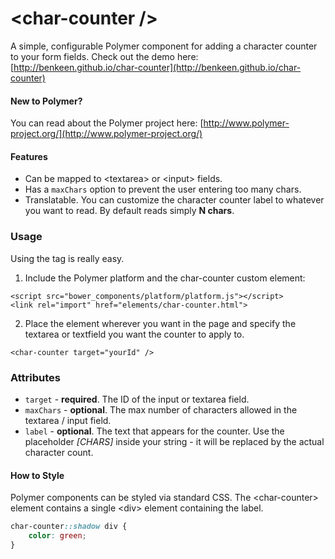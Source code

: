 # &lt;char-counter /&gt;

A simple, configurable Polymer component for adding a character counter to your form fields. Check out the
demo here: [http://benkeen.github.io/char-counter](http://benkeen.github.io/char-counter)

#### New to Polymer?

You can read about the Polymer project here:
[http://www.polymer-project.org/](http://www.polymer-project.org/)

#### Features

- Can be mapped to &lt;textarea> or &lt;input> fields.
- Has a ``maxChars`` option to prevent the user entering too many chars.
- Translatable. You can customize the character counter label to whatever you want to read. By default reads
simply **N chars**.

### Usage

Using the tag is really easy.

1. Include the Polymer platform and the char-counter custom element:
```
<script src="bower_components/platform/platform.js"></script>
<link rel="import" href="elements/char-counter.html">
```
2. Place the element wherever you want in the page and specify the textarea or textfield you want the counter to
apply to.
```
<char-counter target="yourId" />
```

### Attributes

- ``target`` - **required**. The ID of the input or textarea field.
- ``maxChars`` - **optional**. The max number of characters allowed in the textarea / input field.
- ``label`` - **optional**. The text that appears for the counter. Use the placeholder *[CHARS]* inside your string - it
will be replaced by the actual character count.


#### How to Style

Polymer components can be styled via standard CSS. The &lt;char-counter&gt; element contains a single &lt;div&gt;
element containing the label.

```css
char-counter::shadow div {
	color: green;
}
```
